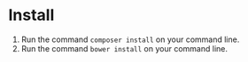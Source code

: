 # Install
1. Run the command `composer install` on your command line.
2. Run the command `bower install` on your command line.
